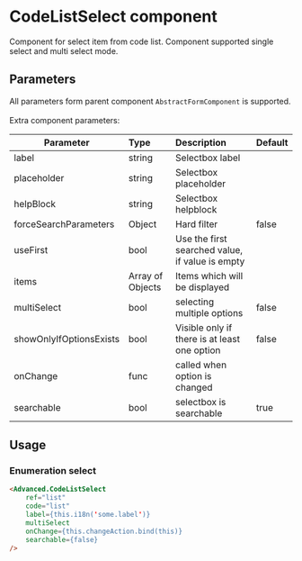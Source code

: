 # CodeListSelect component

Component for select item from code list.
Component supported single select and multi select mode.

## Parameters

All parameters form parent component ``AbstractFormComponent`` is supported.
<br><br>Extra component parameters:

| Parameter | Type | Description | Default  |
| --- | :--- | :--- | :--- |
| label  | string   | Selectbox label |  |
| placeholder | string | Selectbox placeholder | |
| helpBlock  | string   | Selectbox helpblock | |
| forceSearchParameters | Object   | Hard filter | false |
| useFirst | bool | Use the first searched value, if value is empty | |
| items  | Array of Objects   | Items which will be displayed  |  |
| multiSelect  | bool   | selecting multiple options | false |
| showOnlyIfOptionsExists | bool | Visible only if there is at least one option | false |
| onChange | func | called when option is changed  | |
| searchable | bool   | selectbox is searchable | true |

## Usage
### Enumeration select
```html
<Advanced.CodeListSelect
    ref="list"
    code="list"
    label={this.i18n('some.label')}
    multiSelect
    onChange={this.changeAction.bind(this)}
    searchable={false}
/>
